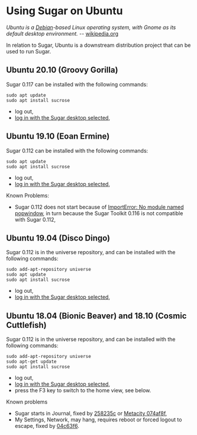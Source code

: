 Using Sugar on Ubuntu
=====================

*Ubuntu is a [Debian](debian.md)-based Linux operating system, with Gnome as its default desktop environment.* -- [wikipedia.org](http://en.wikipedia.org/wiki/Ubuntu_%28operating_system%29)

In relation to Sugar, Ubuntu is a downstream distribution project that can be used to run Sugar.

Ubuntu 20.10 (Groovy Gorilla)
-------------------

Sugar 0.117 can be installed with the following commands:

    sudo apt update
    sudo apt install sucrose

-   log out,
-   [log in with the Sugar desktop selected](https://github.com/sugarlabs/sugar-docs/blob/master/src/sugar-logging-in.md),

Ubuntu 19.10 (Eoan Ermine)
-------------------

Sugar 0.112 can be installed with the following commands:

    sudo apt update
    sudo apt install sucrose

-   log out,
-   [log in with the Sugar desktop selected](https://github.com/sugarlabs/sugar-docs/blob/master/src/sugar-logging-in.md),

Known Problems:

-   Sugar 0.112 does not start because of [ImportError: No module named popwindow](https://github.com/sugarlabs/sugar/issues/822), in turn because the Sugar Toolkit 0.116 is not compatible with Sugar 0.112,

Ubuntu 19.04 (Disco Dingo)
-------------------

Sugar 0.112 is in the universe repository, and can be installed with the following commands:


    sudo add-apt-repository universe
    sudo apt update
    sudo apt install sucrose

-   log out,
-   [log in with the Sugar desktop selected](https://github.com/sugarlabs/sugar-docs/blob/master/src/sugar-logging-in.md),

Ubuntu 18.04 (Bionic Beaver) and 18.10 (Cosmic Cuttlefish)
-------------------

Sugar 0.112 is in the universe repository, and can be installed with the following commands:


    sudo add-apt-repository universe
    sudo apt-get update
    sudo apt install sucrose

-   log out,
-   [log in with the Sugar desktop selected](https://github.com/sugarlabs/sugar-docs/blob/master/src/sugar-logging-in.md),
-   press the F3 key to switch to the home view, see below.

Known problems

-   Sugar starts in Journal, fixed by [258235c](https://github.com/sugarlabs/sugar/commit/258235c4da3e019ee667b6cd8adf1ede7100a9da) or [Metacity 074af8f](https://github.com/GNOME/metacity/commit/074af8f87ef89b13ff326fb5d04ee424bbfd4ced),
-   My Settings, Network, may hang, requires reboot or forced logout to escape, fixed by [04c63f6](https://github.com/sugarlabs/sugar/commit/04c63f6dd2b6f10a80376a43c735822f5283bda7).
